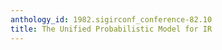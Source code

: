 ```yaml
---
anthology_id: 1982.sigirconf_conference-82.10
title: The Unified Probabilistic Model for IR
---
```

